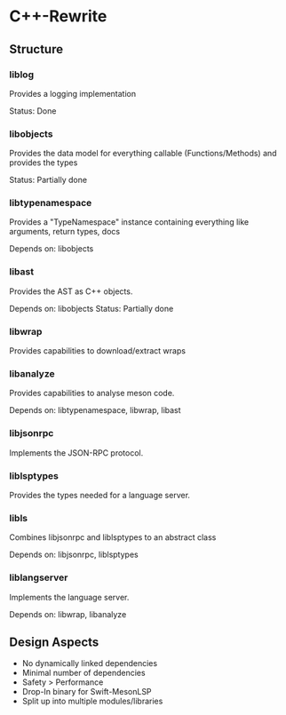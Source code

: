 # C++-Rewrite

## Structure
### liblog
Provides a logging implementation

Status: Done
### libobjects
Provides the data model for everything callable (Functions/Methods)
and provides the types

Status: Partially done
### libtypenamespace
Provides a "TypeNamespace" instance containing everything like arguments, return types, docs

Depends on: libobjects
### libast
Provides the AST as C++ objects.

Depends on: libobjects
Status: Partially done
### libwrap
Provides capabilities to download/extract wraps
### libanalyze
Provides capabilities to analyse meson code.

Depends on: libtypenamespace, libwrap, libast
### libjsonrpc
Implements the JSON-RPC protocol.
### liblsptypes
Provides the types needed for a language server.
### libls
Combines libjsonrpc and liblsptypes to an abstract class

Depends on: libjsonrpc, liblsptypes
### liblangserver
Implements the language server.

Depends on: libwrap, libanalyze

## Design Aspects
- No dynamically linked dependencies
- Minimal number of dependencies
- Safety > Performance
- Drop-In binary for Swift-MesonLSP
- Split up into multiple modules/libraries